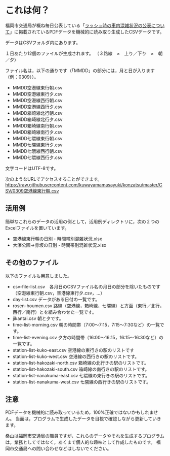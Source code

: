 # これは何？

福岡市交通局が概ね毎日公表している「[ラッシュ時の車内混雑状況の公表について](https://subway.city.fukuoka.lg.jp/topics/detail.php?id=1006)」に掲載されているPDFデータを機械的に読み取り生成したCSVデータです。

データはCSVフォルダ内にあります。

１日あたり12個のファイルが生成されます。
（３路線　×　上り／下り　×　朝／夕）

ファイル名は，以下の通りです（「MMDD」の部分には，月と日が入ります（例：0309））。
- MMDD空港線東行朝.csv
- MMDD空港線東行夕.csv
- MMDD空港線西行朝.csv
- MMDD空港線西行夕.csv
- MMDD箱崎線北行朝.csv
- MMDD箱崎線北行夕.csv
- MMDD箱崎線南行朝.csv
- MMDD箱崎線南行夕.csv
- MMDD七隈線東行朝.csv
- MMDD七隈線東行夕.csv
- MMDD七隈線西行朝.csv
- MMDD七隈線西行夕.csv


文字コードはUTF-8です。

次のようなURLでアクセスすることができます。
https://raw.githubusercontent.com/kuwayamamasayuki/konzatsu/master/CSV/0309空港線東行朝.csv



## 活用例
簡単なこれらのデータの活用の例として，活用例ディレクトリに，次の２つのExcelファイルを置いています。

- 空港線東行朝の日別・時間帯別混雑状況.xlsx
- 大濠公園→赤坂の日別・時間帯別混雑状況.xlsx


## その他のファイル
以下のファイルも用意しました。

- csv-file-list.csv　各月日のCSVファイル名の月日の部分を除いたものです（空港線東行朝.csv，空港線東行夕.csv，…）
- day-list.csv	データがある日付の一覧です。
- rosen-houmen.csv	路線（空港線，箱崎線，七隈線）と方面（東行／北行，西行／南行）とを組み合わせた一覧です。
- jikantai.csv	朝と夕です。
- time-list-morning.csv	朝の時間帯（7:00〜7:15，7:15〜7:30など）の一覧です。
- time-list-evening.csv	夕方の時間帯（16:00〜16:15，16:15〜16:30など）の一覧です。
- station-list-kuko-east.csv	空港線の東行きの駅のリストです
- station-list-kuko-west.csv	空港線の西行きの駅のリストです。
- station-list-hakozaki-north.csv	箱崎線の北行きの駅のリストです。
- station-list-hakozaki-south.csv	箱崎線の南行きの駅のリストです。
- station-list-nanakuma-east.csv	七隈線の東行きの駅のリストです。
- station-list-nanakuma-west.csv	七隈線の西行きの駅のリストです。



## 注意

PDFデータを機械的に読み取っているため，100%正確ではないかもしれません。
当面は，プログラムで生成したデータを目視で確認しながら更新していきます。

桑山は福岡市交通局の職員ですが，これらのデータやそれを生成するプログラムは，業務としてではなく，あくまで個人的な趣味として作成したものです。
福岡市交通局への問い合わせなどはしないでください。
